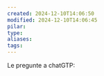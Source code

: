 ```yaml
---
created: 2024-12-10T14:06:50
modified: 2024-12-10T14:06:45
pilar: 
type: 
aliases: 
tags:
---
```

Le pregunte a chatGTP: 